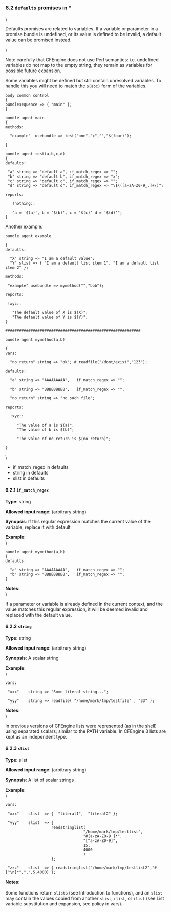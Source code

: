 ### 6.2 `defaults` promises in \*

\

Defaults promises are related to variables. If a variable or parameter
in a promise bundle is undefined, or its value is defined to be invalid,
a default value can be promised instead.

\

Note carefully that CFEngine does not use Perl semantics: i.e. undefined
variables do not map to the empty string, they remain as variables for
possible future expansion.

Some variables might be defined but still contain unresolved variables.
To handle this you will need to match the `$(abc)` form of the
variables.

    body common control
    {
    bundlesequence => { "main" };
    }

    bundle agent main
    {
    methods:

      "example"  usebundle => test("one","x","","$(four)");

    }

    bundle agent test(a,b,c,d)
    {
    defaults:

     "a" string => "default a", if_match_regex => "";
     "b" string => "default b", if_match_regex => "x";
     "c" string => "default c", if_match_regex => "";
     "d" string => "default d", if_match_regex => "\$\([a-zA-Z0-9_.]+\)";

    reports:

       !nothing::

       "a = '$(a)', b = '$(b)', c = '$(c)' d = '$(d)'";
    }

Another example:

    bundle agent example

    {     
    defaults:

      "X" string => "I am a default value";
      "Y" slist => { "I am a default list item 1", "I am a default list item 2" };

    methods:

     "example" usebundle => mymethod("","bbb");

    reports:

     !xyz::

       "The default value of X is $(X)";
       "The default value of Y is $(Y)";
    }

    ###########################################################

    bundle agent mymethod(a,b)

    {
    vars:

      "no_return" string => "ok"; # readfile("/dont/exist","123");

    defaults:

      "a" string => "AAAAAAAAA",   if_match_regex => "";

      "b" string => "BBBBBBBBB",   if_match_regex => "";

      "no_return" string => "no such file";

    reports:

      !xyz::

         "The value of a is $(a)";
         "The value of b is $(b)";

         "The value of no_return is $(no_return)";

    }

\

-   if\_match\_regex in defaults
-   string in defaults
-   slist in defaults

#### 6.2.1 `if_match_regex`

**Type**: string

**Allowed input range**: (arbitrary string)

**Synopsis**: If this regular expression matches the current value of
the variable, replace it with default

**Example**:\
 \

    bundle agent mymethod(a,b)
    {
    defaults:

      "a" string => "AAAAAAAAA",   if_match_regex => "";
      "b" string => "BBBBBBBBB",   if_match_regex => "";
    }

**Notes**:\
 \

If a parameter or variable is already defined in the current context,
and the value matches this regular expression, it will be deemed invalid
and replaced with the default value.

#### 6.2.2 `string`

**Type**: string

**Allowed input range**: (arbitrary string)

**Synopsis**: A scalar string

**Example**:\
 \

    vars:

     "xxx"    string => "Some literal string...";

     "yyy"    string => readfile( "/home/mark/tmp/testfile" , "33" );

**Notes**:\
 \

In previous versions of CFEngine lists were represented (as in the
shell) using separated scalars; similar to the PATH variable. In
CFEngine 3 lists are kept as an independent type.

#### 6.2.3 `slist`

**Type**: slist

**Allowed input range**: (arbitrary string)

**Synopsis**: A list of scalar strings

**Example**:\
 \

    vars:

     "xxx"    slist  => {  "literal1",  "literal2" };

     "yyy"    slist  => { 
                        readstringlist(
                                      "/home/mark/tmp/testlist",
                                      "#[a-zA-Z0-9 ]*",
                                      "[^a-zA-Z0-9]",
                                      15,
                                      4000
                                      ) 
                        };

     "zzz"    slist  => { readstringlist("/home/mark/tmp/testlist2","#[^\n]*",",",5,4000) };

**Notes**:\
 \
 Some functions return `slist`s (see Introduction to functions), and an
`slist` may contain the values copied from another `slist`, `rlist`, or
`ilist` (see List variable substitution and expansion, see policy in
vars).
